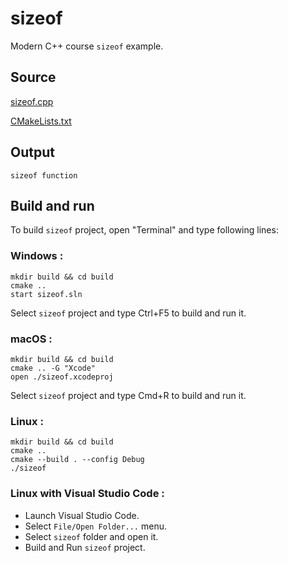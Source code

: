 # sizeof

Modern C++ course `sizeof` example.

## Source

[sizeof.cpp](sizeof.cpp)

[CMakeLists.txt](CMakeLists.txt)

## Output

```
sizeof function
```

## Build and run

To build `sizeof` project, open "Terminal" and type following lines:

### Windows :

``` shell
mkdir build && cd build
cmake .. 
start sizeof.sln
```

Select `sizeof` project and type Ctrl+F5 to build and run it.

### macOS :

``` shell
mkdir build && cd build
cmake .. -G "Xcode"
open ./sizeof.xcodeproj
```

Select `sizeof` project and type Cmd+R to build and run it.

### Linux :

``` shell
mkdir build && cd build
cmake .. 
cmake --build . --config Debug
./sizeof
```

### Linux with Visual Studio Code :

* Launch Visual Studio Code.
* Select `File/Open Folder...` menu.
* Select `sizeof` folder and open it.
* Build and Run `sizeof` project.
